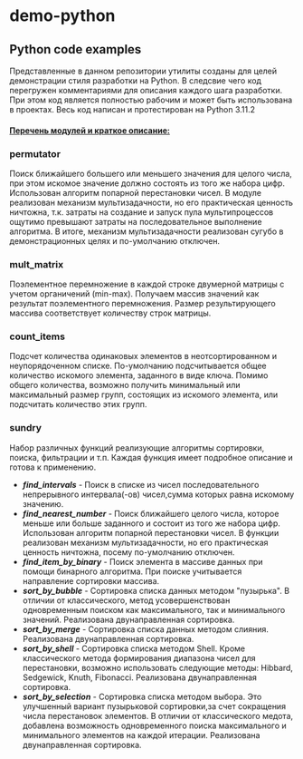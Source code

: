 # demo-python
## **Python code examples**
Представленные в данном репозитории утилиты созданы для целей демонстрации
стиля разработки на Python.
В следсвие чего код перегружен комментариями для описания каждого шага разработки.
При этом код является полностью рабочим и может быть использована в проектах.
Весь код написан и протестирован на Python 3.11.2

#### <u>Перечень модулей и краткое описание:</u>

### **permutator**  
Поиск ближайшего большего или меньшего значения для целого числа, при этом
искомое значение должно состоять из того же набора цифр.
Использован алгоритм попарной перестановки чисел.
В модуле реализован механизм мультизадачности, но его практическая ценность
ничтожна, т.к. затраты на создание и запуск пула мультипроцессов ощутимо превышают
затраты на последовательное выполнение алгоритма. В итоге, механизм мультизадачности
реализован сугубо в демонстрационных целях и по-умолчанию отключен.

### **mult_matrix**  
Поэлементное перемножение в каждой строке двумерной матрицы с учетом органичений (min-max).
Получаем массив значений как результат поэлементного перемножения. Размер результирующего
массива соответствует количеству строк матрицы.

### **count_items**  
Подсчет количества одинаковых элементов в неотсортированном и неупорядоченном списке.
По-умолчанию подсчитывается общее количество искомого элемента, заданного в виде ключа. Помимо
общего количества, возможно получить минимальный или максимальный размер групп, состоящих из искомого элемента, или подсчитать количество этих групп.

### **sundry**  
Набор различных функций реализующие алгоритмы сортировки, поиска, фильтрации и т.п. Каждая функция имеет подробное описание и готова к применению.
- ***find_intervals*** - Поиск в списке из чисел последовательного непрерывного интервала(-ов) чисел,сумма которых равна искомому значению.
- ***find_nearest_number*** - Поиск ближайшего целого числа, которое меньше или больше заданного и состоит из того же набора цифр. Использован алгоритм попарной перестановки чисел. В функции реализован механизм мультизадачности, но его практическая ценность ничтожна, посему по-умолчанию отключен.
- ***find_item_by_binary*** - Поиск элемента в массиве данных при помощи бинарного алгоритма. При поиске учитывается направление сортировки массива.
- ***sort_by_bubble*** - Сортировка списка данных методом "пузырька". В отличии от классического, метод усовершенствован одновременным поиском как максимального, так и минимального значений. Реализована двунаправленная сортировка.
- ***sort_by_merge*** - Сортировка списка данных методом слияния. Реализована двунаправленная сортировка.
- ***sort_by_shell*** - Сортировка списка методом Shell. Кроме классического метода формирования диапазона чисел для перестановки, возможно использовать следующие методы: Hibbard, Sedgewick, Knuth, Fibonacci. Реализована двунаправленная сортировка.
- ***sort_by_selection*** - Сортировка списка методом выбора. Это улучшенный вариант пузырьковой сортировки,за счет сокращения числа перестановок элементов. В отличии от классического медота, добавлена возможность одновременного поиска максимального и минимального элементов на каждой итерации. Реализована двунаправленная сортировка.